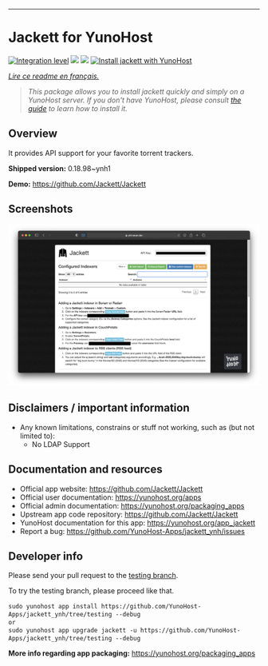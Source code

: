 

---

<!--
N.B.: This README was automatically generated by https://github.com/YunoHost/apps/tree/master/tools/README-generator
It shall NOT be edited by hand.
-->

# Jackett for YunoHost

[![Integration level](https://dash.yunohost.org/integration/jackett.svg)](https://dash.yunohost.org/appci/app/jackett) ![](https://ci-apps.yunohost.org/ci/badges/jackett.status.svg)  ![](https://ci-apps.yunohost.org/ci/badges/jackett.maintain.svg)
[![Install jackett with YunoHost](https://install-app.yunohost.org/install-with-yunohost.svg)](https://install-app.yunohost.org/?app=jackett)

*[Lire ce readme en français.](./README_fr.md)*

> *This package allows you to install jackett quickly and simply on a YunoHost server.
If you don't have YunoHost, please consult [the guide](https://yunohost.org/#/install) to learn how to install it.*

## Overview

It provides API support for your favorite torrent trackers.

**Shipped version:** 0.18.98~ynh1

**Demo:** https://github.com/Jackett/Jackett


## Screenshots


   ![](./doc/screenshots/demo.png)




## Disclaimers / important information

* Any known limitations, constrains or stuff not working, such as (but not limited to):
    * No LDAP Support


## Documentation and resources

* Official app website: https://github.com/Jackett/Jackett
* Official user documentation: https://yunohost.org/apps
* Official admin documentation: https://yunohost.org/packaging_apps
* Upstream app code repository:  https://github.com/Jackett/Jackett
* YunoHost documentation for this app: https://yunohost.org/app_jackett
* Report a bug: https://github.com/YunoHost-Apps/jackett_ynh/issues

## Developer info

Please send your pull request to the [testing branch](https://github.com/YunoHost-Apps/jackett_ynh/tree/testing).

To try the testing branch, please proceed like that.
```
sudo yunohost app install https://github.com/YunoHost-Apps/jackett_ynh/tree/testing --debug
or
sudo yunohost app upgrade jackett -u https://github.com/YunoHost-Apps/jackett_ynh/tree/testing --debug
```

**More info regarding app packaging:** https://yunohost.org/packaging_apps
